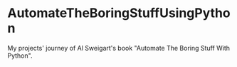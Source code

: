 # AutomateTheBoringStuffUsingPython
My projects' journey of Al Sweigart's book "Automate The Boring Stuff With Python".
